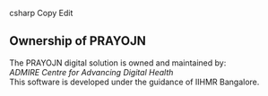 csharp
Copy
Edit
## Ownership of PRAYOJN  
The PRAYOJN digital solution is owned and maintained by:  
*ADMIRE Centre for Advancing Digital Health*  
This software is developed under the guidance of IIHMR Bangalore.
